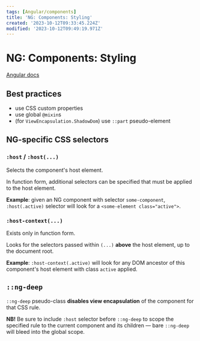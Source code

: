 ```yaml
---
tags: [Angular/components]
title: 'NG: Components: Styling'
created: '2023-10-12T09:33:45.224Z'
modified: '2023-10-12T09:49:19.971Z'
---
```


# NG: Components: Styling

[Angular docs](https://angular.io/guide/component-styles)


## Best practices

- use CSS custom properties
- use global `@mixin`s
- (for `ViewEncapsulation.ShadowDom`) use `::part` pseudo-element


## NG-specific CSS selectors


### `:host` / `:host(...)`

Selects the component's host element.

In function form, additional selectors can be specified that must be applied to the host element.

**Example**: given an NG component with selector `some-component`, `:host(.active)` selector will look for a `<some-element class="active">`.


### `:host-context(...)`

Exists only in function form.

Looks for the selectors passed within `(...)` **above** the host element, up to the document root.

**Example**: `:host-context(.active)` will look for any DOM ancestor of this component's host element with class `active` applied.


## `::ng-deep`

`::ng-deep` pseudo-class **disables view encapsulation** of the component for that CSS rule.

**NB!** Be sure to include `:host` selector before `::ng-deep` to scope the specified rule to the current component and its children &mdash; bare `::ng-deep` will bleed into the global scope.
